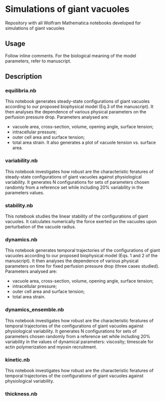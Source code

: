 # Simulations of giant vacuoles
Repository with all Wolfram Mathematica notebooks developed for simulations of giant vacuoles  


## Usage 

Follow inline comments. 
For the biological meaning of the model parameters, refer to manuscript.  


## Description 

### equilibria.nb

This notebook generates steady-state configurations of giant vacuoles according to our proposed biophysical model (Eq.3 of the manuscript).
It then analyses the dependence of various physical parameters on the perfusion pressure drop. 
Parameters analysed are: 
- vacuole area, cross-section, volume, opening angle, surface tension; 
- intracellular pressure;
- outer cell area and surface tension;
- total area strain. 
It also generates a plot of vacuole tension vs. surface area. 

### variability.nb

This notebook investigates how robust are the characteristic feratures of steady-state configurations of giant vacuoles against physiological variability. 
It generates N configurations for sets of parameters chosen randomly from a reference set while including 20% variability in the parameters values.  

### stability.nb

This notebook studies the linear stability of the configurations of giant vacuoles. 
It calculates numerically the force exerted on the vacuoles upon perturbation of the vacuole radius. 

### dynamics.nb

This notebook generates temporal trajectories of the configurations of giant vacuoles according to our proposed biophysical model (Eqs. 1 and 2 of the manuscript). It then analyses the dependence of various physical parameters on time for fixed perfusion pressure drop (three cases studied). 
Parameters analysed are: 
- vacuole area, cross-section, volume, opening angle, surface tension; 
- intracellular pressure;
- outer cell area and surface tension;
- total area strain. 

### dynamics_ensemble.nb

This notebook investigates how robust are the characteristic feratures of temporal trajectories of the configurations of giant vacuoles against physiological variability. 
It generates N configurations for sets of parameters chosen randomly from a reference set while including 20% variability in the values of dynamical parameters: viscosity; timescale for actin polymerization and myosin recruitment.  

### kinetic.nb

This notebook investigates how robust are the characteristic feratures of temporal trajectories of the configurations of giant vacuoles against physiological variability. 

### thickness.nb
